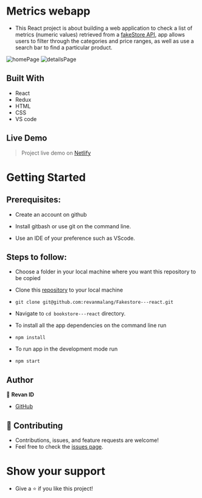 # Metrics webapp
- This React project is about building a web application to check a list of metrics (numeric values) retrieved from a [fakeStore API](https://fakestoreapi.com/), app allows users to filter through the categories and price ranges, as well as use a search bar to find a particular product.

![homePage](https://raw.githubusercontent.com/revanmalang/metrics-webapp---react/chore/display_pages/homePage.png)
![detailsPage](https://raw.githubusercontent.com/revanmalang/metrics-webapp---react/chore/display_pages/detailsPage.png)

## Built With

- React
- Redux
- HTML
- CSS
- VS code

## Live Demo

> Project live demo on [Netlify](https://fakestore-metrics.netlify.app/)


# Getting Started
## Prerequisites:


- Create an account on github

- Install gitbash or use git on the command line.

- Use an IDE of your preference such as VScode.

## Steps to follow:

- Choose a folder in your local machine where you want this repository to be copied

- Clone this [repository](https://github.com/revanmalang/Fakestore---react) to your local machine 
- ```
  git clone git@github.com:revanmalang/Fakestore---react.git
  ```

- Navigate to `cd bookstore---react`  directory.

- To install all the app dependencies on the command line run
- ```
  npm install
  ``` 
- To run app in the development mode run 
- ```
  npm start
  ```


## Author

:woman: **Revan ID**

- [GitHub](https://github.com/revanmalang)

## 🤝 Contributing
- Contributions, issues, and feature requests are welcome!
- Feel free to check the [issues page](https://github.com/revanmalang/Fakestore---react/issues).

# Show your support
- Give a ⭐ if you like this project!
